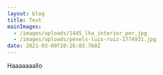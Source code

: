 ```yaml
---
layout: blog
title: Test
mainImages:
  - /images/uploads/1445_lka_interior_per.jpg
  - /images/uploads/pexels-luis-ruiz-1774931.jpg
date: 2021-03-09T20:26:03.760Z
---
```

Haaaaaaallo